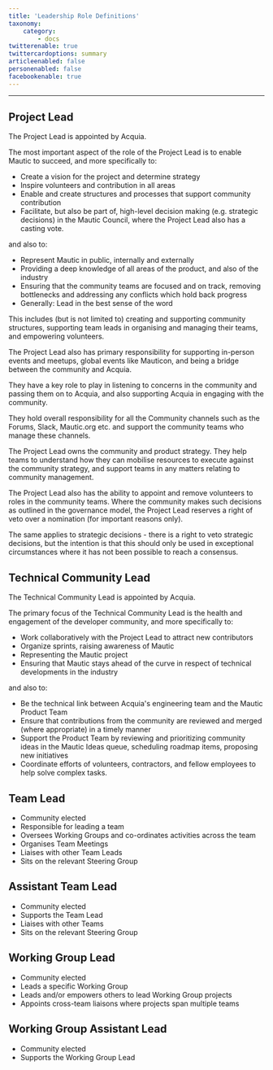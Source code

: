 ```yaml
---
title: 'Leadership Role Definitions'
taxonomy:
    category:
        - docs
twitterenable: true
twittercardoptions: summary
articleenabled: false
personenabled: false
facebookenable: true
---
```


---
## Project Lead

The Project Lead is appointed by Acquia.

The most important aspect of the role of the Project Lead is to enable Mautic to succeed, and more specifically to:
* Create a vision for the project and determine strategy
* Inspire volunteers and contribution in all areas
* Enable and create structures and processes that support community contribution
* Facilitate, but also be part of, high-level decision making (e.g. strategic decisions) in the Mautic Council, where the Project Lead also has a casting vote.

and also to:

* Represent Mautic in public, internally and externally
* Providing a deep knowledge of all areas of the product, and also of the industry
* Ensuring that the community teams are focused and on track, removing bottlenecks and addressing any conflicts which hold back progress
* Generally: Lead in the best sense of the word

This includes (but is not limited to) creating and supporting community structures, supporting team leads in organising and managing their teams, and empowering volunteers.

The Project Lead also has primary responsibility for supporting in-person events and meetups, global events like Mauticon, and being a bridge between the community and Acquia. 

They have a key role to play in listening to concerns in the community and passing them on to Acquia, and also supporting Acquia in engaging with the community.  

They hold overall responsibility for all the Community channels such as the Forums, Slack, Mautic.org etc. and support the community teams who manage these channels.

The Project Lead owns the community and product strategy. They help teams to understand how they can mobilise resources to execute against the community strategy, and support teams in any matters relating to community management.

The Project Lead also has the ability to appoint and remove volunteers to roles in the community teams. Where the community makes such decisions as outlined in the governance model, the Project Lead reserves a right of veto over a nomination (for important reasons only).

The same applies to strategic decisions - there is a right to veto strategic decisions, but the intention is that this should only be used in exceptional circumstances where it has not been possible to reach a consensus. 


## Technical Community Lead

The Technical Community Lead is appointed by Acquia.

The primary focus of the Technical Community Lead is the health and engagement of the developer community, and more specifically to:

* Work collaboratively with the Project Lead to attract new contributors
* Organize sprints, raising awareness of Mautic
* Representing the Mautic project 
* Ensuring that Mautic stays ahead of the curve in respect of technical developments in the industry

and also to:

* Be the technical link between Acquia's engineering team and the Mautic Product Team
* Ensure that contributions from the community are reviewed and merged (where appropriate) in a timely manner
* Support the Product Team by reviewing and prioritizing community ideas in the Mautic Ideas queue, scheduling roadmap items, proposing new initiatives
* Coordinate efforts of volunteers, contractors, and fellow employees to help solve complex tasks.

## Team Lead

* Community elected
* Responsible for leading a team
* Oversees Working Groups and co-ordinates activities across the team
* Organises Team Meetings
* Liaises with other Team Leads
* Sits on the relevant Steering Group

## Assistant Team Lead

* Community elected
* Supports the Team Lead
* Liaises with other Teams
* Sits on the relevant Steering Group

## Working Group Lead

* Community elected
* Leads a specific Working Group
* Leads and/or empowers others to lead Working Group projects
* Appoints cross-team liaisons where projects span multiple teams

## Working Group Assistant Lead

* Community elected
* Supports the Working Group Lead
